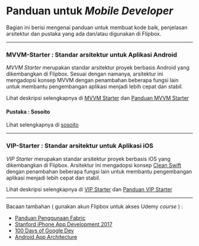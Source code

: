 # Panduan untuk *Mobile Developer*
Bagian ini berisi mengenai panduan untuk membuat kode baik, penjelasan arsitektur dan pustaka yang ada dan/atau digunakan di Flipbox.

---

### MVVM-Starter : Standar arsitektur untuk Aplikasi Android

*MVVM Starter* merupakan standar arsitektur proyek berbasis Android yang dikembangkan di Flipbox. Sesuai dengan namanya, arsitektur ini mengadopsi konsep MVVM dengan penambahan beberapa fungsi lain untuk membantu pengembangan aplikasi menjadi lebih cepat dan stabil.

Lihat deskripsi selengkapnya di [MVVM Starter](https://github.com/flipboxstudio/mvvm-starter) dan [Panduan MVVM Starter](https://github.com/flipboxstudio/tech-handbook/blob/develop/android-development-guide.md)

#### Pustaka : Sosoito
Lihat selengkapnya di [sosoito](https://github.com/flipboxstudio/sosoito)

---

### VIP-Starter : Standar arsitektur untuk Aplikasi iOS

*VIP Starter* merupakan standar arsitektur proyek berbasis iOS yang dikembangkan di Flipbox. Arsitektur ini mengadopsi konsep [Clean Swift](http://clean-swift.com/) dengan penambahan beberapa fungsi lain untuk membantu pengembangan aplikasi menjadi lebih cepat dan stabil.

Lihat deskripsi selengkapnya di [VIP Starter](https://github.com/flipboxstudio/vip-starter) dan [Panduan VIP Starter](http://flipbox.co.id/career/)

---
Bacaan tambahan ( gunakan akun Flipbox untuk akses Udemy *course* ) :

- [Panduan Penggunaan Fabric](https://github.com/flipboxstudio/tech-handbook/blob/develop/fabric-guide.md)
- [Stanford iPhone App Development 2017](https://www.youtube.com/playlist?list=PLPA-ayBrweUz32NSgNZdl0_QISw-f12Ai)
- [100 Days of Google Dev](https://www.youtube.com/watch?v=32i7ot0y78U&list=PLOU2XLYxmsIJDPXCTt5TLDu67271PruEk)
- [Android App Architecture](https://developer.android.com/topic/libraries/architecture/index.html)
